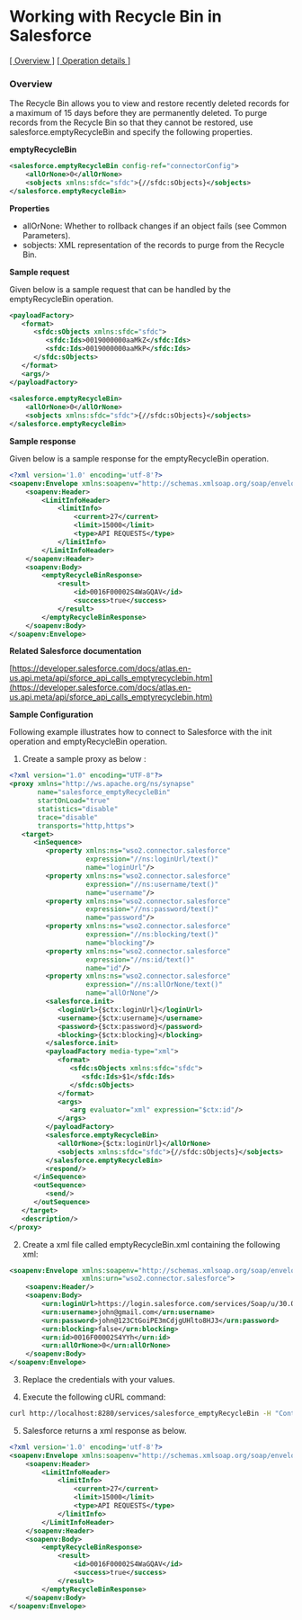 # Working with Recycle Bin in Salesforce

[[  Overview ]](#overview)  [[ Operation details ]](#operation-details)

### Overview 

The Recycle Bin allows you to view and restore recently deleted records for a maximum of 15 days before they are permanently deleted. To purge records from the Recycle Bin so that they cannot be restored, use salesforce.emptyRecycleBin and specify the following properties. 

**emptyRecycleBin**
```xml
<salesforce.emptyRecycleBin config-ref="connectorConfig">
    <allOrNone>0</allOrNone>
    <sobjects xmlns:sfdc="sfdc">{//sfdc:sObjects}</sobjects>
</salesforce.emptyRecycleBin>
```
**Properties**
* allOrNone: Whether to rollback changes if an object fails (see Common Parameters).
* sobjects: XML representation of the records to purge from the Recycle Bin.

**Sample request**

Given below is a sample request that can be handled by the emptyRecycleBin operation.

```xml
<payloadFactory>
   <format>
      <sfdc:sObjects xmlns:sfdc="sfdc">
         <sfdc:Ids>0019000000aaMkZ</sfdc:Ids>
         <sfdc:Ids>0019000000aaMkP</sfdc:Ids>
      </sfdc:sObjects>
   </format>
   <args/>
</payloadFactory>
 
<salesforce.emptyRecycleBin>
    <allOrNone>0</allOrNone>
    <sobjects xmlns:sfdc="sfdc">{//sfdc:sObjects}</sobjects>
</salesforce.emptyRecycleBin>
```

**Sample response**

Given below is a sample response for the emptyRecycleBin operation.

```xml
<?xml version='1.0' encoding='utf-8'?>
<soapenv:Envelope xmlns:soapenv="http://schemas.xmlsoap.org/soap/envelope/" xmlns="urn:partner.soap.sforce.com">
    <soapenv:Header>
        <LimitInfoHeader>
            <limitInfo>
                <current>27</current>
                <limit>15000</limit>
                <type>API REQUESTS</type>
            </limitInfo>
        </LimitInfoHeader>
    </soapenv:Header>
    <soapenv:Body>
        <emptyRecycleBinResponse>
            <result>
                <id>0016F00002S4WaGQAV</id>
                <success>true</success>
            </result>
        </emptyRecycleBinResponse>
    </soapenv:Body>
</soapenv:Envelope>
```

**Related Salesforce documentation**

[https://developer.salesforce.com/docs/atlas.en-us.api.meta/api/sforce_api_calls_emptyrecyclebin.htm](https://developer.salesforce.com/docs/atlas.en-us.api.meta/api/sforce_api_calls_emptyrecyclebin.htm)

**Sample Configuration**

Following example illustrates how to connect to Salesforce with the init operation and emptyRecycleBin operation.

1. Create a sample proxy as below :

```xml
<?xml version="1.0" encoding="UTF-8"?>
<proxy xmlns="http://ws.apache.org/ns/synapse"
       name="salesforce_emptyRecycleBin"
       startOnLoad="true"
       statistics="disable"
       trace="disable"
       transports="http,https">
   <target>
      <inSequence>
         <property xmlns:ns="wso2.connector.salesforce"
                   expression="//ns:loginUrl/text()"
                   name="loginUrl"/>
         <property xmlns:ns="wso2.connector.salesforce"
                   expression="//ns:username/text()"
                   name="username"/>
         <property xmlns:ns="wso2.connector.salesforce"
                   expression="//ns:password/text()"
                   name="password"/>
         <property xmlns:ns="wso2.connector.salesforce"
                   expression="//ns:blocking/text()"
                   name="blocking"/>
         <property xmlns:ns="wso2.connector.salesforce"
                   expression="//ns:id/text()"
                   name="id"/>
         <property xmlns:ns="wso2.connector.salesforce"
                   expression="//ns:allOrNone/text()"
                   name="allOrNone"/>
         <salesforce.init>
            <loginUrl>{$ctx:loginUrl}</loginUrl>
            <username>{$ctx:username}</username>
            <password>{$ctx:password}</password>
            <blocking>{$ctx:blocking}</blocking>
         </salesforce.init>
         <payloadFactory media-type="xml">
            <format>
               <sfdc:sObjects xmlns:sfdc="sfdc">
                  <sfdc:Ids>$1</sfdc:Ids>
               </sfdc:sObjects>
            </format>
            <args>
               <arg evaluator="xml" expression="$ctx:id"/>
            </args>
         </payloadFactory>
         <salesforce.emptyRecycleBin>
            <allOrNone>{$ctx:loginUrl}</allOrNone>
            <sobjects xmlns:sfdc="sfdc">{//sfdc:sObjects}</sobjects>
         </salesforce.emptyRecycleBin>
         <respond/>
      </inSequence>
      <outSequence>
         <send/>
      </outSequence>
   </target>
   <description/>
</proxy>                                                             
```
2. Create a xml file called emptyRecycleBin.xml containing the following xml:

```xml
<soapenv:Envelope xmlns:soapenv="http://schemas.xmlsoap.org/soap/envelope/"
                  xmlns:urn="wso2.connector.salesforce">
    <soapenv:Header/>
    <soapenv:Body>
        <urn:loginUrl>https://login.salesforce.com/services/Soap/u/30.0</urn:loginUrl>
        <urn:username>john@gmail.com</urn:username>
        <urn:password>john@123CtGoiPE3mCdjgUHlto8HJ3</urn:password>
        <urn:blocking>false</urn:blocking>
        <urn:id>0016F00002S4YYh</urn:id>
        <urn:allOrNone>0</urn:allOrNone>
    </soapenv:Body>
</soapenv:Envelope>                             
```
3. Replace the credentials with your values.

4. Execute the following cURL command:

```bash
curl http://localhost:8280/services/salesforce_emptyRecycleBin -H "Content-Type: text/xml" -d @emptyRecycleBin.xml
```
5. Salesforce returns a xml response as below.
 
```xml
<?xml version='1.0' encoding='utf-8'?>
<soapenv:Envelope xmlns:soapenv="http://schemas.xmlsoap.org/soap/envelope/" xmlns="urn:partner.soap.sforce.com">
    <soapenv:Header>
        <LimitInfoHeader>
            <limitInfo>
                <current>27</current>
                <limit>15000</limit>
                <type>API REQUESTS</type>
            </limitInfo>
        </LimitInfoHeader>
    </soapenv:Header>
    <soapenv:Body>
        <emptyRecycleBinResponse>
            <result>
                <id>0016F00002S4WaGQAV</id>
                <success>true</success>
            </result>
        </emptyRecycleBinResponse>
    </soapenv:Body>
</soapenv:Envelope>
```
